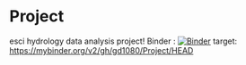 # Project
esci hydrology data analysis project!
Binder : [![Binder](https://mybinder.org/badge_logo.svg)](https://mybinder.org/v2/gh/gd1080/Project/HEAD)
target: https://mybinder.org/v2/gh/gd1080/Project/HEAD
